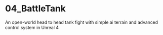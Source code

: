 # 04_BattleTank
An open-world head to head tank fight with simple ai terrain and advanced control system in Unreal 4

